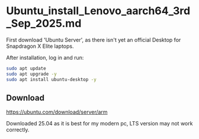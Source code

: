 # Ubuntu_install_Lenovo_aarch64_3rd_Sep_2025.md

First download 'Ubuntu Server', as there isn't yet an official Desktop for Snapdragon X Elite laptops.

After installation, log in and run:
```bash
sudo apt update
sudo apt upgrade -y
sudo apt install ubuntu-desktop -y
```
## Download
https://ubuntu.com/download/server/arm

Downloaded 25.04 as it is best for my modern pc, LTS version may not work correctly.






